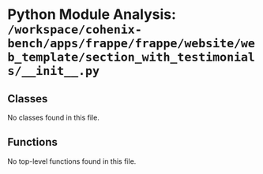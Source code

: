 # Python Module Analysis: `/workspace/cohenix-bench/apps/frappe/frappe/website/web_template/section_with_testimonials/__init__.py`

## Classes

No classes found in this file.


## Functions

No top-level functions found in this file.
